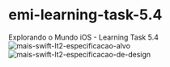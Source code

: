 # emi-learning-task-5.4
Explorando o Mundo iOS - Learning Task 5.4
![mais-swift-lt2-especificacao-alvo](https://github.com/JeovaneSousa/emi-mvc-3/assets/66012358/875d8467-58f4-4682-b36f-baffaad0faa1)
![mais-swift-lt2-especificacao-de-design](https://github.com/JeovaneSousa/emi-mvc-3/assets/66012358/6aa0e9c7-d173-4604-adbb-04e44acec1cc)

